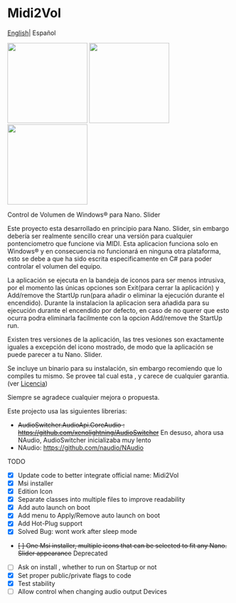 # Midi2Vol
[English](./README.md)| Español



<img src="https://raw.githubusercontent.com/jesusvallejo/Midi2Vol/master/ReadResources/NanoSlider.png" width="180">  <img src="https://raw.githubusercontent.com/jesusvallejo/Midi2Vol/master/ReadResources/NanoBento.png" width="180"> <img src="https://raw.githubusercontent.com/jesusvallejo/Midi2Vol/master/ReadResources/NanoWavez.png" width="180">



Control de Volumen de Windows® para Nano. Slider



Este proyecto esta desarrollado en principio para Nano. Slider, sin embargo debería ser realmente sencillo crear una versión para cualquier pontenciometro que funcione via MIDI.
Esta aplicacion funciona solo en Windows® y en consecuencia no funcionará en ninguna otra plataforma, esto se debe a que ha sido escrita especificamente en C# para poder controlar el volumen del equipo.

La aplicación se ejecuta en la bandeja de iconos para ser menos intrusiva, por el momento las únicas opciones son Exit(para cerrar la aplicación) y Add/remove the StartUp run(para añadir o eliminar la ejecución durante el encendido).
Durante la instalacion la aplicacion sera añadida para su ejecución durante el encendido por defecto, en caso de no querer que esto ocurra podra eliminarla facilmente con la opcion Add/remove the StartUp run.

Existen tres versiones de la aplicación, las tres vesiones son exactamente iguales a excepción del icono mostrado, de modo que la aplicación se puede parecer a tu Nano. Slider.

Se incluye un binario para su instalación, sin embargo recomiendo que lo compiles tu mismo.
Se provee tal cual esta , y carece de cualquier garantia.(ver [Licencia](https://raw.githubusercontent.com/jesusvallejo/Midi2Vol/master/LICENSE))

Siempre se agradece cualquier mejora o propuesta.

Este projecto usa las siguientes librerias:

- ~~AudioSwitcher.AudioApi.CoreAudio : https://github.com/xenolightning/AudioSwitcher~~ 
      En desuso, ahora usa NAudio, AudioSwitcher inicializaba muy lento 
- NAudio: https://github.com/naudio/NAudio


TODO
- [x] Update code to better integrate official name: Midi2Vol
- [x] Msi installer
- [x] Edition Icon
- [x] Separate classes into multiple files to improve readability
- [x] Add auto launch on boot
- [x] Add menu to Apply/Remove auto launch on boot
- [x] Add Hot-Plug support
- [x] Solved Bug: wont work after sleep mode
- ~~[ ] One Msi installer, multiple icons that can be selected to fit any Nano. Slider appearance~~ Deprecated
- [ ] Ask on install , whether to run on Startup or not
- [x] Set proper public/private flags to code
- [x] Test stability
- [ ] Allow control when changing audio output Devices
